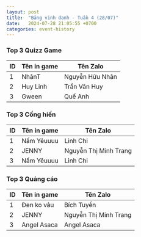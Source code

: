 ```yaml
---
layout: post
title:  "Bảng vinh danh - Tuần 4 (28/07)"
date:   2024-07-28 21:05:55 +0700
categories: event-history
---
```


### Top 3 Quizz Game

| ID  | Tên in game   | Tên Zalo        |
|-----|---------------|-----------------|
| 1   | NhânT | Nguyễn Hữu Nhân   |
| 2   | Huy Linh | Trần Văn Huy |
| 3   | Gween | Quế Anh |

### Top 3 Cống hiến

| ID  | Tên in game   | Tên Zalo          |
|-----|---------------|-------------------|
| 1   | Nấm Yêuuuu | Linh Chi     |
| 2   | JENNY | Nguyễn Thị Minh Trang   |
| 3   | Nấm Yêuuuu | Linh Chi |

### Top 3 Quảng cáo

| ID  | Tên in game   | Tên Zalo                  |
|-----|---------------|---------------------------|
| 1   | Đen ko vâu | Bích Tuyền         |
| 2   | JENNY | Nguyễn Thị Minh Trang |
| 3   | Angel Asaca | Angel Asaca |
